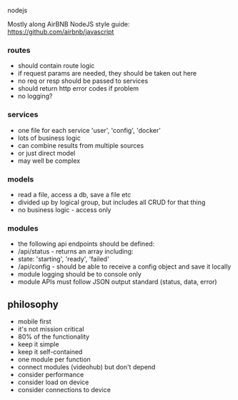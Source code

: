 nodejs

Mostly along AirBNB NodeJS style guide:
https://github.com/airbnb/javascript

### routes 
* should contain route logic 
* if request params are needed, they should be taken out here
* no req or resp should be passed to services
* should return http error codes if problem
* no logging?

### services
* one file for each service 'user', 'config', 'docker'
* lots of business logic
* can combine results from multiple sources
* or just direct model
* may well be complex

### models
* read a file, access a db, save a file etc
* divided up by logical group, but includes all CRUD for that thing
* no business logic - access only

### modules
* the following api endpoints should be defined:
* /api/status - returns an array including:
* state: 'starting', 'ready', 'failed'
* /api/config - should be able to receive a config object and save it locally
* module logging should be to console only
* module APIs must follow JSON output standard (status, data, error)


## philosophy
* mobile first
* it's not mission critical
* 80% of the functionality
* keep it simple
* keep it self-contained
* one module per function
* connect modules (videohub) but don't depend
* consider performance
* consider load on device
* consider connections to device
